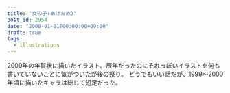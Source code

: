```yaml
---
title: "女の子(あけおめ)"
post_id: 2954
date: "2000-01-01T00:00:00+09:00"
draft: true
tags:
  - illustrations
---
```



2000年の年賀状に描いたイラスト。辰年だったのにそれっぽいイラストを何も書いていないことに気がついたが後の祭り。 どうでもいい話だが、1999～2000年頃に描いたキャラは総じて短足だった。
